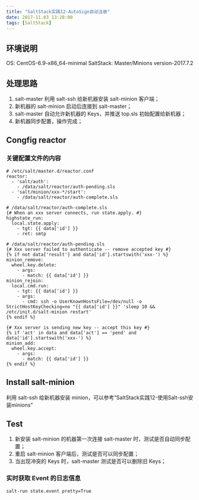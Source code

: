```yaml
---
title: "SaltStack实践12-AutoSign自动注册"
date: 2017-11.03 13:28:00
tags: [SaltStack]
---
```


## 环境说明
OS: CentOS-6.9-x86_64-minimal
SaltStack: Master/Minions version-2017.7.2

## 处理思路
1. salt-master 利用 salt-ssh 给新机器安装 salt-minion 客户端；
2. 新机器的 salt-minion 启动后连接到 salt-master；
3. salt-master 自动允许新机器的 Keys，并推送 top.sls 初始配置给新机器；
4. 新机器同步配置，操作完成；

<!--more-->
## Congfig reactor
### 关键配置文件的内容
```
# /etc/salt/master.d/reactor.conf 
reactor:
  - 'salt/auth':
    - /data/salt/reactor/auth-pending.sls
  - 'salt/minion/xxx-*/start':
    - /data/salt/reactor/auth-complete.sls

# /data/salt/reactor/auth-complete.sls 
{# When an xxx server connects, run state.apply. #}
highstate_run:
  local.state.apply:
    - tgt: {{ data['id'] }}
    - ret: smtp 

# /data/salt/reactor/auth-pending.sls 
{# Xxx server failed to authenticate -- remove accepted key #}
{% if not data['result'] and data['id'].startswith('xxx-') %}
minion_remove:
  wheel.key.delete:
    - args:
      - match: {{ data['id'] }}
minion_rejoin:
  local.cmd.run:
    - tgt: {{ data['id'] }}
    - args:
      - cmd: ssh -o UserKnownHostsFile=/dev/null -o StrictHostKeyChecking=no "{{ data['id'] }}" 'sleep 10 && /etc/init.d/salt-minion restart'
{% endif %}

{# Xxx server is sending new key -- accept this key #}
{% if 'act' in data and data['act'] == 'pend' and data['id'].startswith('xxx-') %}
minion_add:
  wheel.key.accept:
    - args:
      - match: {{ data['id'] }}
{% endif %}
```

## Install salt-minion
利用 salt-ssh 给新机器安装 minion，可以参考“SaltStack实践12-使用Salt-ssh安装minions”

## Test
1. 新安装 salt-minion 的机器第一次连接 salt-master 时，测试是否自动同步配置；
2. 重启 salt-minion 客户端后，测试是否可以同步配置；
3. 当出现冲突的 Keys 时，salt-master 测试是否可以删除旧 Keys；

### 实时获取 Event 的日志信息
```
salt-run state.event pretty=True
```

